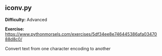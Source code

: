 ## iconv.py

**Difficulty:** Advanced

**Exercise:** https://www.pythonmorsels.com/exercises/5df34ee8e746445386afa0347088d8c0/

Convert text from one character encoding to another
    
